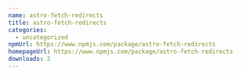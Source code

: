 ```yaml
---
name: astro-fetch-redirects
title: astro-fetch-redirects
categories:
  - uncategorized
npmUrl: https://www.npmjs.com/package/astro-fetch-redirects
homepageUrl: https://www.npmjs.com/package/astro-fetch-redirects
downloads: 2
---
```

